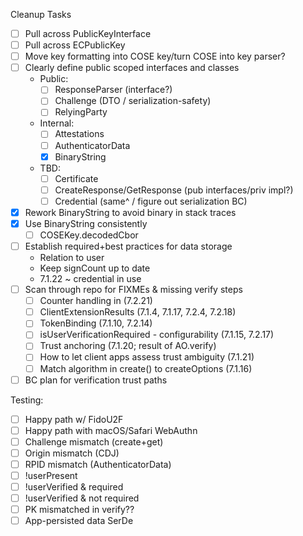 Cleanup Tasks

- [ ] Pull across PublicKeyInterface
- [ ] Pull across ECPublicKey
- [ ] Move key formatting into COSE key/turn COSE into key parser?
- [ ] Clearly define public scoped interfaces and classes
  - Public:
    - [ ] ResponseParser (interface?)
    - [ ] Challenge (DTO / serialization-safety)
    - [ ] RelyingParty
  - Internal:
    - [ ] Attestations
    - [ ] AuthenticatorData
    - [x] BinaryString
  - TBD:
    - [ ] Certificate
    - [ ] CreateResponse/GetResponse (pub interfaces/priv impl?)
    - [ ] Credential (same^ / figure out serialization BC)
- [x] Rework BinaryString to avoid binary in stack traces
- [x] Use BinaryString consistently
  - [ ] COSEKey.decodedCbor
- [ ] Establish required+best practices for data storage
  - Relation to user
  - Keep signCount up to date
  - 7.1.22 ~ credential in use
- [ ] Scan through repo for FIXMEs & missing verify steps
  - [ ] Counter handling in (7.2.21)
  - [ ] ClientExtensionResults (7.1.4, 7.1.17, 7.2.4, 7.2.18)
  - [ ] TokenBinding (7.1.10, 7.2.14)
  - [ ] isUserVerificationRequired - configurability (7.1.15, 7.2.17)
  - [ ] Trust anchoring (7.1.20; result of AO.verify)
  - [ ] How to let client apps assess trust ambiguity (7.1.21)
  - [ ] Match algorithm in create() to createOptions (7.1.16)
- [ ] BC plan for verification trust paths

Testing:

- [ ] Happy path w/ FidoU2F
- [ ] Happy path with macOS/Safari WebAuthn
- [ ] Challenge mismatch (create+get)
- [ ] Origin mismatch (CDJ)
- [ ] RPID mismatch (AuthenticatorData)
- [ ] !userPresent
- [ ] !userVerified & required
- [ ] !userVerified & not required
- [ ] PK mismatched in verify??
- [ ] App-persisted data SerDe
